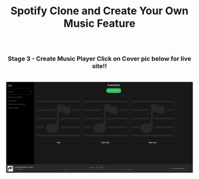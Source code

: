 <h1><b><p align="center">Spotify Clone and Create Your Own Music Feature</p></h1>
  <br />
  <h3><p align="center">Stage 3 - Create Music Player Click on Cover pic below for live site!!</p></h3>
  <br />

<img src="https://github.com/sargef/spotify-clone-in-stages/blob/master/Step%203%20-%20Spotify%20Clone%20-%20Music%20Player/assets/images/YourPlaylist.png">

<br />






